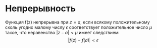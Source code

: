 # Непрерывность

Функция f(z) непрерывна при $z=a$, если всякому положительному сколь угодно малому числу $\epsilon$ соответствует положительное число $\mu$ такое, что неравенство $|z-a| < \mu$ имеет следствием
$$
    |f(z) - f(a)| < \epsilon
$$